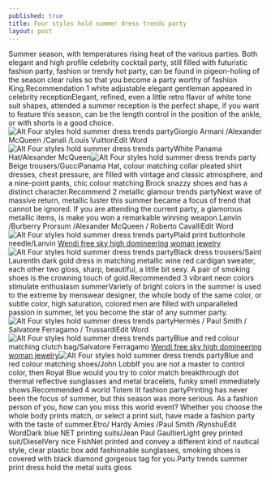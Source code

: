 ```yaml
---
published: true
title: Four styles hold summer dress trends party
layout: post
---
```

Summer season, with temperatures rising heat of the various parties. Both elegant and high profile celebrity cocktail party, still filled with futuristic fashion party, fashion or trendy hot party, can be found in pigeon-holing of the season clear rules so that you become a party worthy of fashion King.Recommendation 1 white adjustable elegant gentleman appeared in celebrity receptionElegant, refined, even a little retro flavor of white tone suit shapes, attended a summer reception is the perfect shape, if you want to feature this season, can be the length control in the position of the ankle, or with shorts is a good choice.![Alt Four styles hold summer dress trends party](https://c2.staticflickr.com/8/7657/27069163803_3d8cfc0454.jpg)Giorgio Armani /Alexander McQueen /Canali /Louis VuittonEdit Word![Alt Four styles hold summer dress trends party](https://c2.staticflickr.com/8/7308/27067382414_9915944736.jpg)White Panama Hat/Alexander McQueen![Alt Four styles hold summer dress trends party](https://c2.staticflickr.com/8/7787/27578910402_acb63b759e.jpg)Beige trousers/GucciPanama Hat, colour matching collar pleated shirt dresses, chest pressure, are filled with vintage and classic atmosphere, and a nine-point pants, chic colour matching Brock snazzy shoes and has a distinct character.Recommend 2 metallic glamour trends partyNext wave of massive return, metallic luster this summer became a focus of trend that cannot be ignored. If you are attending the current party, a glamorous metallic items, is make you won a remarkable winning weapon.Lanvin /Burberry Prorsum /Alexander McQueen / Roberto CavalliEdit Word![Alt Four styles hold summer dress trends party](https://c2.staticflickr.com/8/7424/27578954452_332db738b6.jpg)Plaid print buttonhole needle/Lanvin [Wendi free sky high domineering woman jewelry](http://www.focalstyle.com/2016/06/10/wendi-free-sky-high-domineering-woman-jewelry/)![Alt Four styles hold summer dress trends party](https://c2.staticflickr.com/8/7280/27067428964_fe0a8235a4.jpg)Black dress trousers/Saint LaurentIn dark gold dress in matching metallic wine red cardigan sweater, each other two gloss, sharp, beautiful, a little bit sexy. A pair of smoking shoes is the crowning touch of gold.Recommended 3 vibrant neon colors stimulate enthusiasm summerVariety of bright colors in the summer is used to the extreme by menswear designer, the whole body of the same color, or subtle color, high saturation, colored men are filled with unparalleled passion in summer, let you become the star of any summer party.![Alt Four styles hold summer dress trends party](https://c2.staticflickr.com/8/7254/27578973552_72c415ed42.jpg)Hermès / Paul Smith / Salvatore Ferragamo / TrussardiEdit Word![Alt Four styles hold summer dress trends party](https://c2.staticflickr.com/8/7727/27401231160_8439008245.jpg)Blue and red colour matching clutch bag/Salvatore Ferragamo [Wendi free sky high domineering woman jewelry](http://www.focalstyle.com/2016/06/10/wendi-free-sky-high-domineering-woman-jewelry/)![Alt Four styles hold summer dress trends party](https://c2.staticflickr.com/8/7507/27644708276_a14e72fbcf.jpg)Blue and red colour matching shoes/John LobbIf you are not a master to control color, then Royal Blue would you try to color match breakthrough dot thermal reflective sunglasses and metal bracelets, funky smell immediately shows.Recommended 4 world Totem lit fashion partyPrinting has never been the focus of summer, but this season was more serious. As a fashion person of you, how can you miss this world event? Whether you choose the whole body prints match, or select a print suit, have made a fashion party with the taste of summer.Etro/ Hardy Amies /Paul Smith /RynshuEdit WordDark blue NET printing suits/Jean Paul GaultierLight grey printed suit/DieselVery nice FishNet printed and convey a different kind of nautical style, clear plastic box add fashionable sunglasses, smoking shoes is covered with black diamond gorgeous tag for you.Party trends summer print dress hold the metal suits gloss